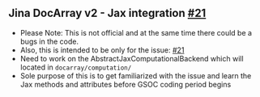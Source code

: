 ## Jina DocArray v2 - Jax integration [#21](https://github.com/jina-ai/GSoC/issues/21)

- Please Note: This is not official and at the same time there could be a bugs in the code.
- Also, this is intended to be only for the issue: [#21](https://github.com/jina-ai/GSoC/issues/21)
- Need to work on the AbstractJaxComputationalBackend which will located in `docarray/computation/`
-  Sole purpose of this is to get familiarized with the issue and learn the Jax methods and attributes before GSOC coding period begins
